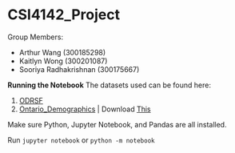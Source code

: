# CSI4142_Project

Group Members:
 - Arthur Wang (300185298)
 - Kaitlyn Wong (300201087)
 - Sooriya Radhakrishnan (300175667)

**Running the Notebook**
The datasets used can be found here:
1. [ODRSF](https://www.statcan.gc.ca/en/lode/databases/odrsf)
2. [Ontario_Demographics](https://www12.statcan.gc.ca/census-recensement/2021/dp-pd/prof/details/download-telecharger.cfm?Lang=E) | Download [This](https://www12.statcan.gc.ca/census-recensement/2021/dp-pd/prof/details/download-telecharger/comp/GetFile.cfm?Lang=E&FILETYPE=CSV&GEONO=021)

Make sure Python, Jupyter Notebook, and Pandas are all installed.

Run `jupyter notebook` or `python -m notebook`
